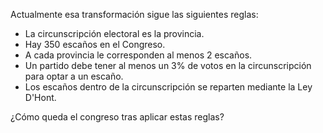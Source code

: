 Actualmente esa transformación sigue las siguientes reglas:

* La circunscripción electoral es la provincia.
* Hay 350 escaños en el Congreso.
* A cada provincia le corresponden al menos 2 escaños.
* Un partido debe tener al menos un 3% de votos en la circunscripción para optar a un escaño.
* Los escaños dentro de la circunscripción se reparten mediante la Ley D'Hont.

¿Cómo queda el congreso tras aplicar estas reglas?
